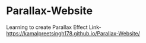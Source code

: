 # Parallax-Website
Learning to create Parallax Effect
Link-https://kamalpreetsingh178.github.io/Parallax-Website/
